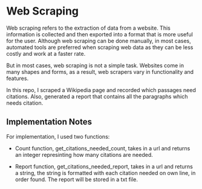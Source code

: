 # Web Scraping
Web scraping refers to the extraction of data from a website. This information is collected and then exported into a format that is more useful for the user. Although web scraping can be done manually, in most cases, automated tools are preferred when scraping web data as they can be less costly and work at a faster rate.

But in most cases, web scraping is not a simple task. Websites come in many shapes and forms, as a result, web scrapers vary in functionality and features.

In this repo, I scraped a Wikipedia page and recorded which passages need citations. Also, generated a report that contains all the paragraphs which needs citation.

## Implementation Notes
For implementation, I used two functions:
- Count function, get_citations_needed_count, takes in a url and returns an integer represinting how many citations are needed.

- Report function, get_citations_needed_report, takes in a url and returns a string, the string is formatted with each citation needed on own line, in order found. The report will be stored in a txt file.
